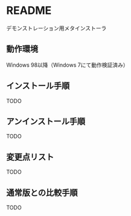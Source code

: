 # README

デモンストレーション用メタインストーラ

## 動作環境

Windows 98以降（Windows 7にて動作検証済み）

## インストール手順

TODO

## アンインストール手順

TODO

## 変更点リスト

TODO

## 通常版との比較手順

TODO
